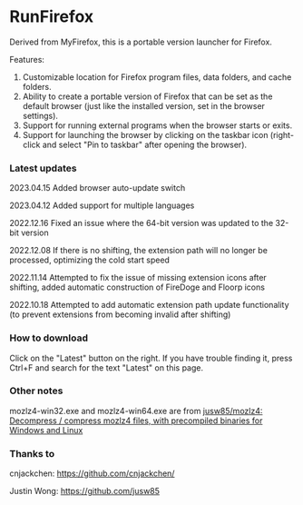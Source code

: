 # RunFirefox

Derived from MyFirefox, this is a portable version launcher for Firefox.

Features:
1. Customizable location for Firefox program files, data folders, and cache folders.
2. Ability to create a portable version of Firefox that can be set as the default browser (just like the installed version, set in the browser settings).
3. Support for running external programs when the browser starts or exits.
4. Support for launching the browser by clicking on the taskbar icon (right-click and select "Pin to taskbar" after opening the browser).

### Latest updates

2023.04.15 Added browser auto-update switch

2023.04.12 Added support for multiple languages

2022.12.16 Fixed an issue where the 64-bit version was updated to the 32-bit version

2022.12.08 If there is no shifting, the extension path will no longer be processed, optimizing the cold start speed

2022.11.14 Attempted to fix the issue of missing extension icons after shifting, added automatic construction of FireDoge and Floorp icons

2022.10.18 Attempted to add automatic extension path update functionality (to prevent extensions from becoming invalid after shifting)

### How to download

Click on the "Latest" button on the right. If you have trouble finding it, press Ctrl+F and search for the text "Latest" on this page.

### Other notes

mozlz4-win32.exe and mozlz4-win64.exe are from [jusw85/mozlz4: Decompress / compress mozlz4 files, with precompiled binaries for Windows and Linux](https://github.com/jusw85/mozlz4)

### Thanks to

cnjackchen: https://github.com/cnjackchen/

Justin Wong: https://github.com/jusw85
